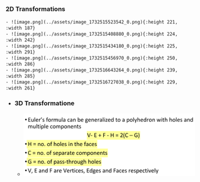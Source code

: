 ### 2D Transformations
	- ![image.png](../assets/image_1732515523542_0.png){:height 221, :width 187}
	- ![image.png](../assets/image_1732515408880_0.png){:height 224, :width 242}
	- ![image.png](../assets/image_1732515434180_0.png){:height 225, :width 291}
	- ![image.png](../assets/image_1732515456970_0.png){:height 250, :width 286}
	- ![image.png](../assets/image_1732516643264_0.png){:height 239, :width 285}
	- ![image.png](../assets/image_1732516727038_0.png){:height 229, :width 261}
- ### 3D Transformatione
	- ![image.png](../assets/image_1732526547897_0.png)